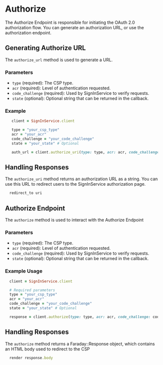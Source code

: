 # Authorize

The Authorize Endpoint is responsible for initiating the OAuth 2.0 authorization flow. You can generate an authorization URL, or use the authorization endpoint.

## Generating Authorize URL
The `authorize_url` method is used to generate a URL.

### Parameters

- `type` (required): The CSP type.
- `acr` (required): Level of authentication requested.
- `code_challenge` (required): Used by SignInService to verify requests.
- `state` (optional): Optional string that can be returned in the callback.

### Example

```ruby
   client = SignInService.client

   type = "your_csp_type"
   acr = "your_acr"
   code_challenge = "your_code_challenge"
   state = "your_state" # Optional

   auth_url = client.authorize_uri(type: type, acr: acr, code_challenge: code_challenge, state: state)
```

## Handling Responses
The `authorize_uri` method returns an authorization URL as a string. You can use this URL to redirect users to the SignInService authorization page.

```ruby
  redirect_to uri
```

## Authorize Endpoint
The `authorize` method is used to interact with the Authorize Endpoint

### Parameters
- `type` (required): The CSP type.
- `acr` (required): Level of authentication requested.
- `code_challenge` (required): Used by SignInService to verify requests.
- `state` (optional): Optional string that can be returned in the callback.

### Example Usage
```ruby
  client = SignInService.client

  # Required parameters
  type = "your_csp_type"
  acr = "your_acr"
  code_challenge = "your_code_challenge"
  state = "your_state" # Optional

  response = client.authorize(type: type, acr: acr, code_challenge: code_challenge, state: state)
```

## Handling Responses
The `authorize` method returns a Faraday::Response object, which contains an HTML body used to redirect to the CSP

```ruby
  render response.body
```
